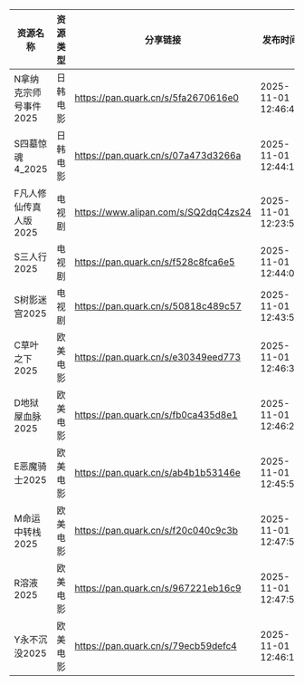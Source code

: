 | 资源名称          | 资源类型 | 分享链接                                 | 发布时间                |
| ------------- | ---- | ------------------------------------ | ------------------- |
| N拿纳克宗师号事件2025 | 日韩电影 | https://pan.quark.cn/s/5fa2670616e0  | 2025-11-01 12:46:44 |
| S四墓惊魂4_2025   | 日韩电影 | https://pan.quark.cn/s/07a473d3266a  | 2025-11-01 12:44:13 |
| F凡人修仙传真人版2025 | 电视剧  | https://www.alipan.com/s/SQ2dqC4zs24 | 2025-11-01 12:23:56 |
| S三人行2025      | 电视剧  | https://pan.quark.cn/s/f528c8fca6e5  | 2025-11-01 12:44:01 |
| S树影迷宫2025     | 电视剧  | https://pan.quark.cn/s/50818c489c57  | 2025-11-01 12:43:51 |
| C草叶之下2025     | 欧美电影 | https://pan.quark.cn/s/e30349eed773  | 2025-11-01 12:46:35 |
| D地狱屋血脉2025    | 欧美电影 | https://pan.quark.cn/s/fb0ca435d8e1  | 2025-11-01 12:46:20 |
| E恶魔骑士2025     | 欧美电影 | https://pan.quark.cn/s/ab4b1b53146e  | 2025-11-01 12:45:52 |
| M命运中转栈2025    | 欧美电影 | https://pan.quark.cn/s/f20c040c9c3b  | 2025-11-01 12:47:52 |
| R溶液2025       | 欧美电影 | https://pan.quark.cn/s/967221eb16c9  | 2025-11-01 12:47:57 |
| Y永不沉没2025     | 欧美电影 | https://pan.quark.cn/s/79ecb59defc4  | 2025-11-01 12:46:11 |
